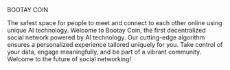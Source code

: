 BOOTAY COIN

The safest space for people to meet and connect to each other online using unique AI technology.
Welcome to Bootay Coin, the first decentralized social network powered by AI technology. Our cutting-edge algorithm ensures a personalized experience tailored uniquely for you. Take control of your data, engage meaningfully, and be part of a vibrant community. Welcome to the future of social networking!

<!---
bootaycoin/bootaycoin is a ✨ special ✨ repository because its `README.md` (this file) appears on your GitHub profile.
You can click the Preview link to take a look at your changes.
--->
